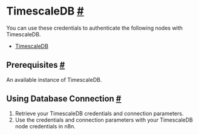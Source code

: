 


 TimescaleDB
 [#](#timescaledb "Permanent link")
=================================================



 You can use these credentials to authenticate the following nodes with TimescaleDB.
 


* [TimescaleDB](/integrations/builtin/app-nodes/n8n-nodes-base.timescaledb/)



 Prerequisites
 [#](#prerequisites "Permanent link")
-----------------------------------------------------



 An available instance of TimescaleDB.
 



 Using Database Connection
 [#](#using-database-connection "Permanent link")
-----------------------------------------------------------------------------


1. Retrieve your TimescaleDB credentials and connection parameters.
2. Use the credentials and connection parameters with your TimescaleDB node credentials in n8n.





